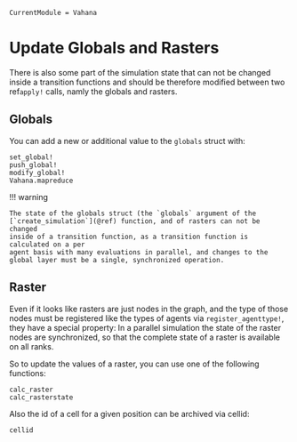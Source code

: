 ```@meta
CurrentModule = Vahana
```

# Update Globals and Rasters

There is also some part of the simulation state that can not be
changed inside a transition functions and should be therefore modified
between two ref`apply!` calls, namly the globals and rasters.

## Globals

You can add a new or additional value to the `globals` struct with:

```@docs
set_global!
push_global!
modify_global!
Vahana.mapreduce
```

!!! warning

	The state of the globals struct (the `globals` argument of the 
	[`create_simulation`](@ref) function, and of rasters can not be changed 
	inside of a transition function, as a transition function is calculated on a per
	agent basis with many evaluations in parallel, and changes to the
	global layer must be a single, synchronized operation.

## Raster 

Even if it looks like rasters are just nodes in the graph, and the type of those nodes must be registered like the types of agents via `register_agenttype!`, they have a special property: In a parallel simulation the state of the raster nodes are synchronized, so that the complete state of a raster is available on all ranks.  

So to update the values of a raster, you can use one of the following functions:

```@docs
calc_raster
calc_rasterstate
```

Also the id of a cell for a given position can be archived via cellid:

```@docs
cellid
```

